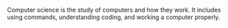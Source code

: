 Computer science is the study of computers and how they work. It includes using commands, understanding coding, and working a computer properly. 
